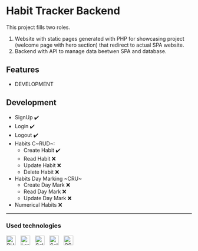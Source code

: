 # Habit Tracker Backend
This project fills two roles.
1. Website with static pages generated with PHP for showcasing project (welcome page with hero section) that redirect to actual SPA website.
2. Backend with API to manage data beetwen SPA and database.
## Features
- DEVELOPMENT
## Development
- SignUp ✔️
- Login ✔️
- Logout ✔️
- Habits C~RUD~: 
    - Create Habit ✔️
    - Read Habit ❌
    - Update Habit ❌
    - Delete Habit ❌
- Habits Day Marking ~CRU~
    - Create Day Mark ❌
    - Read Day Mark ❌
    - Update Day Mark ❌
- Numerical Habits ❌
---
### Used technologies
[<img align="left" alt="PHP" width="26px" src="https://cdn.jsdelivr.net/gh/devicons/devicon/icons/php/php-original.svg" style="padding-right:10px;" />][php]
[<img align="left" alt="Laravel" width="26px" src="https://cdn.jsdelivr.net/gh/devicons/devicon/icons/laravel/laravel-plain.svg" style="padding-right:10px;" />][laravel]
[<img align="left" alt="Sqlite" width="26px" src="https://cdn.jsdelivr.net/gh/devicons/devicon/icons/sqlite/sqlite-original.svg" style="padding-right:10px;" />][sqlite]
[<img align="left" alt="Sqlite" width="26px" src="https://cdn.jsdelivr.net/gh/devicons/devicon/icons/mysql/mysql-original.svg" style="padding-right:10px;" />][mysql]
[<img align="left" alt="CSS" width="26px" src="https://cdn.jsdelivr.net/gh/devicons/devicon/icons/css3/css3-original.svg" style="padding-right:10px;"/>][css]

[php]: https://www.php.net
[laravel]: https://laravel.com
[sqlite]: https://www.sqlite.org/index.html
[mysql]: https://www.mysql.com
[js]: https://en.wikipedia.org/wiki/JavaScript
[react]: https://pl.reactjs.org
[css]: https://en.wikipedia.org/wiki/CSS
[vite]: https://vitejs.dev
